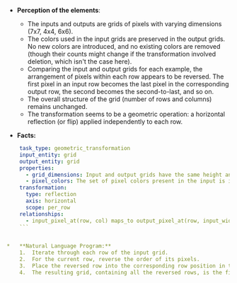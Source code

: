 *   **Perception of the elements**:
    *   The inputs and outputs are grids of pixels with varying dimensions (7x7, 4x4, 6x6).
    *   The colors used in the input grids are preserved in the output grids. No new colors are introduced, and no existing colors are removed (though their counts might change if the transformation involved deletion, which isn't the case here).
    *   Comparing the input and output grids for each example, the arrangement of pixels within each row appears to be reversed. The first pixel in an input row becomes the last pixel in the corresponding output row, the second becomes the second-to-last, and so on.
    *   The overall structure of the grid (number of rows and columns) remains unchanged.
    *   The transformation seems to be a geometric operation: a horizontal reflection (or flip) applied independently to each row.

*   **Facts:**
    
```yaml
    task_type: geometric_transformation
    input_entity: grid
    output_entity: grid
    properties:
      - grid_dimensions: Input and output grids have the same height and width.
      - pixel_colors: The set of pixel colors present in the input is identical to the set in the output.
    transformation:
      type: reflection
      axis: horizontal
      scope: per_row
    relationships:
      - input_pixel_at(row, col) maps_to output_pixel_at(row, input_width - 1 - col)
    ```


*   **Natural Language Program:**
    1.  Iterate through each row of the input grid.
    2.  For the current row, reverse the order of its pixels.
    3.  Place the reversed row into the corresponding row position in the output grid.
    4.  The resulting grid, containing all the reversed rows, is the final output.